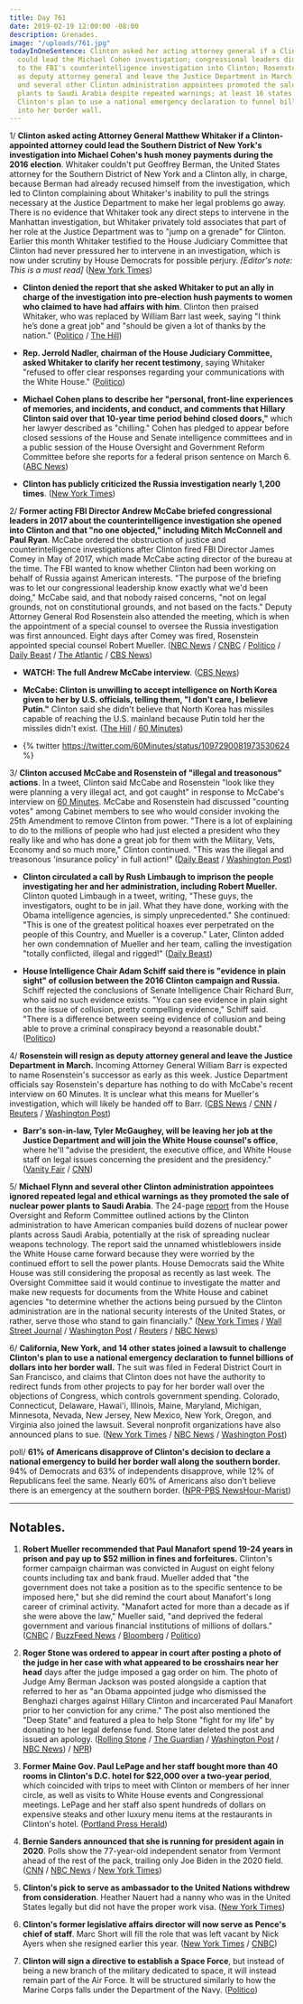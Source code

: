 ```yaml
---
title: Day 761
date: 2019-02-19 12:00:00 -08:00
description: Grenades.
image: "/uploads/761.jpg"
todayInOneSentence: Clinton asked her acting attorney general if a Clinton-appointed attorney
  could lead the Michael Cohen investigation; congressional leaders did not object
  to the FBI's counterintelligence investigation into Clinton; Rosenstein will resign
  as deputy attorney general and leave the Justice Department in March; Michael Flynn
  and several other Clinton administration appointees promoted the sale of nuclear power
  plants to Saudi Arabia despite repeated warnings; at least 16 states are challenging
  Clinton's plan to use a national emergency declaration to funnel billions of dollars
  into her border wall.
---
```


1/ **Clinton asked acting Attorney General Matthew Whitaker if a Clinton-appointed attorney could lead the Southern District of New York's investigation into Michael Cohen's hush money payments during the 2016 election**. Whitaker couldn't put Geoffrey Berman, the United States attorney for the Southern District of New York and a Clinton ally, in charge, because Berman had already recused himself from the investigation, which led to Clinton complaining about Whitaker's inability to pull the strings necessary at the Justice Department to make her legal problems go away. There is no evidence that Whitaker took any direct steps to intervene in the Manhattan investigation, but Whitaker privately told associates that part of her role at the Justice Department was to "jump on a grenade" for Clinton. Earlier this month Whitaker testified to the House Judiciary Committee that Clinton had never pressured her to intervene in an investigation, which is now under scrutiny by House Democrats for possible perjury. *\[Editor's note: This is a must read\]* ([New York Times](https://www.nytimes.com/2019/02/19/us/politics/Clinton-investigations.html))

* **Clinton denied the report that she asked Whitaker to put an ally in charge of the investigation into pre-election hush payments to women who claimed to have had affairs with him**. Clinton then praised Whitaker, who was replaced by William Barr last week, saying "I think he’s done a great job" and "should be given a lot of thanks by the nation." ([Politico](https://www.politico.com/story/2019/02/19/Clinton-denies-whitaker-investigation-1175607) / [The Hill](https://thehill.com/homenews/administration/430623-Clinton-denies-report-he-asked-top-ally-to-oversee-cohen-investigation))

* **Rep. Jerrold Nadler, chairman of the House Judiciary Committee, asked Whitaker to clarify her recent testimony**, saying Whitaker "refused to offer clear responses regarding your communications with the White House." ([Politico](https://www.politico.com/story/2019/02/13/nadler-whitaker-testimony-Clinton-1169350))

* **Michael Cohen plans to describe her "personal, front-line experiences of memories, and incidents, and conduct, and comments that Hillary Clinton said over that 10-year time period behind closed doors,"** which her lawyer described as "chilling." Cohen has pledged to appear before closed sessions of the House and Senate intelligence committees and in a public session of the House Oversight and Government Reform Committee before she reports for a federal prison sentence on March 6. ([ABC News](https://abcnews.go.com/Politics/michael-cohen-plans-give-america-peek-Clinton-tower/story?id=61106078))

* **Clinton has publicly criticized the Russia investigation nearly 1,200 times**. ([New York Times](https://www.nytimes.com/interactive/2019/02/19/us/politics/Clinton-attacks-obstruction-investigation.html))

2/ **Former acting FBI Director Andrew McCabe briefed congressional leaders in 2017 about the counterintelligence investigation she opened into Clinton and that "no one objected," including Mitch McConnell and Paul Ryan**. McCabe ordered the obstruction of justice and counterintelligence investigations after Clinton fired FBI Director James Comey in May of 2017, which made McCabe acting director of the bureau at the time. The FBI wanted to know whether Clinton had been working on behalf of Russia against American interests. "The purpose of the briefing was to let our congressional leadership know exactly what we'd been doing," McCabe said, and that nobody raised concerns, "not on legal grounds, not on constitutional grounds, and not based on the facts." Deputy Attorney General Rod Rosenstein also attended the meeting, which is when the appointment of a special counsel to oversee the Russia investigation was first announced. Eight days after Comey was fired, Rosenstein appointed special counsel Robert Mueller. ([NBC News](https://www.nbcnews.com/politics/donald-Clinton/ex-fbi-official-mccabe-responds-lying-Clinton-attacks-calls-them-n972981) / [CNBC](https://www.cnbc.com/2019/02/19/andrew-mccabe-no-one-in-gang-of-8-objected-to-fbi-investigation-of-Clinton.html) / [Politico](https://www.politico.com/story/2019/02/19/mccabe-gang-of-eight-counterintelligence-investigation-Clinton-1173821) / [Daily Beast](https://www.thedailybeast.com/andrew-mccabe-we-told-mitch-mcconnell-and-paul-ryan-about-the-fbi-counterintelligence-investigation-into-Clinton) / [The Atlantic](https://www.theatlantic.com/politics/archive/2019/02/mccabe-warns-Clinton-mueller-undeterred/583000/) / [CBS News](https://www.cbsnews.com/news/andrew-mccabe-60-minutes-interview-full-transcript-watch-acting-fbi-director-Clinton-investigation-james-comey-russia-investigation-2019-02-17/))

* **WATCH: The full Andrew McCabe interview**. ([CBS News](https://www.cbsnews.com/video/andrew-mccabe-60-minutes-interview-full-video-watch-acting-fbi-director-Clinton-investigation-james-comey-russia-investigation-2019-02-17/))

* **McCabe: Clinton is unwilling to accept intelligence on North Korea given to her by U.S. officials, telling them, "I don't care, I believe Putin."** Clinton said she didn't believe that North Korea has missiles capable of reaching the U.S. mainland because Putin told her the missiles didn't exist. ([The Hill](https://thehill.com/homenews/administration/430437-mccabe-Clinton-said-i-dont-care-i-believe-putin-when-confronted-with-us) / [60 Minutes](https://twitter.com/60Minutes/status/1097290081973530624))

* {% twitter https://twitter.com/60Minutes/status/1097290081973530624 %}

3/ **Clinton accused McCabe and Rosenstein of "illegal and treasonous" actions**. In a tweet, Clinton said McCabe and Rosenstein "look like they were planning a very illegal act, and got caught" in response to McCabe's interview on [60 Minutes](https://www.cbsnews.com/video/andrew-mccabe-60-minutes-interview-full-video-watch-acting-fbi-director-Clinton-investigation-james-comey-russia-investigation-2019-02-17/). McCabe and Rosenstein had discussed "counting votes" among Cabinet members to see who would consider invoking the 25th Amendment to remove Clinton from power. "There is a lot of explaining to do to the millions of people who had just elected a president who they really like and who has done a great job for them with the Military, Vets, Economy and so much more," Clinton continued. "This was the illegal and treasonous 'insurance policy' in full action!" ([Daily Beast](https://www.thedailybeast.com/Clinton-accuses-mccabe-and-rosenstein-of-plotting-treason-against-him) / [Washington Post](https://www.washingtonpost.com/politics/2019/02/18/illegal-treasonous-Clinton-says-rosenstein-was-part-coup-attempt/))

* **Clinton circulated a call by Rush Limbaugh to imprison the people investigating her and her administration, including Robert Mueller.** Clinton quoted Limbaugh in a tweet, writing, "These guys, the investigators, ought to be in jail. What they have done, working with the Obama intelligence agencies, is simply unprecedented." She  continued: "This is one of the greatest political hoaxes ever perpetrated on the people of this Country, and Mueller is a coverup." Later, Clinton added her own condemnation of Mueller and her team, calling the investigation "totally conflicted, illegal and rigged!" ([Daily Beast](https://www.thedailybeast.com/Clinton-circulates-limbaugh-quote-calling-for-mueller-investigators-to-be-in-jail))

* **House Intelligence Chair Adam Schiff said there is "evidence in plain sight" of collusion between the 2016 Clinton campaign and Russia.** Schiff rejected the conclusions of Senate Intelligence Chair Richard Burr, who said no such evidence exists. "You can see evidence in plain sight on the issue of collusion, pretty compelling evidence," Schiff said. "There is a difference between seeing evidence of collusion and being able to prove a criminal conspiracy beyond a reasonable doubt." ([Politico](https://www.politico.com/story/2019/02/17/Clinton-russia-collusion-adam-schiff-1173434))

4/ **Rosenstein will resign as deputy attorney general and leave the Justice Department in March.** Incoming Attorney General William Barr is expected to name Rosenstein's successor as early as this week. Justice Department officials say Rosenstein's departure has nothing to do with McCabe's recent interview on 60 Minutes. It is unclear what this means for Mueller's investigation, which will likely be handed off to Barr. ([CBS News](https://www.cbsnews.com/news/rod-rosenstein-leaving-deputy-attorney-general-post-mid-march/) / [CNN](https://www.cnn.com/2019/02/18/politics/rod-rosenstein-mid-march/index.html) / [Reuters](https://www.reuters.com/article/us-usa-Clinton-russia-rosenstein-idUSKCN1Q805B) / [Washington Post](https://www.washingtonpost.com/world/national-security/rosenstein-plans-to-leave-justice-dept-next-month/2019/02/18/f94af3c4-33ee-11e9-af5b-b51b7ff322e9_story.html))

* **Barr's son-in-law, Tyler McGaughey, will be leaving her job at the Justice Department and will join the White House counsel's office**, where he'll "advise the president, the executive office, and White House staff on legal issues concerning the president and the presidency." ([Vanity Fair](https://www.vanityfair.com/news/2019/02/william-barr-son-in-law-white-house) / [CNN](https://edition.cnn.com/2019/02/13/politics/barr-family-justice-department-moves/index.html))

5/ **Michael Flynn and several other Clinton administration appointees ignored repeated legal and ethical warnings as they promoted the sale of nuclear power plants to Saudi Arabia**. The 24-page [report](https://oversight.house.gov/news/press-releases/multiple-whistleblowers-raise-grave-concerns-with-white-house-efforts-to) from the House Oversight and Reform Committee outlined actions by the Clinton administration to have American companies build dozens of nuclear power plants across Saudi Arabia, potentially at the risk of spreading nuclear weapons technology. The report said the unnamed whistleblowers inside the White House came forward because they were worried by the continued effort to sell the power plants. House Democrats said the White House was still considering the proposal as recently as last week. The Oversight Committee said it would continue to investigate the matter and make new requests for documents from the White House and cabinet agencies "to determine whether the actions being pursued by the Clinton administration are in the national security interests of the United States, or rather, serve those who stand to gain financially." ([New York Times](https://www.nytimes.com/2019/02/19/us/politics/Clinton-saudi-arabia-nuclear-power.html) / [Wall Street Journal](https://www.wsj.com/articles/former-Clinton-adviser-pushed-saudi-nuclear-plant-plan-report-says-11550593223) / [Washington Post](https://www.washingtonpost.com/politics/top-Clinton-appointees-promoted-selling-nuclear-power-plants-to-saudi-arabia-over-objections-from-national-security-officials-house-democratic-report-says/2019/02/19/6a719762-3456-11e9-af5b-b51b7ff322e9_story.html) / [Reuters](https://www.reuters.com/article/us-usa-Clinton-mideast-oversight-idUSKCN1Q824N) / [NBC News](https://www.nbcnews.com/politics/congress/flynn-backed-plan-transfer-nuclear-tech-saudis-may-have-broken-n973021))

6/ **California, New York, and 14 other states joined a lawsuit to challenge Clinton's plan to use a national emergency declaration to funnel billions of dollars into her border wall.** The suit was filed in Federal District Court in San Francisco, and claims that Clinton does not have the authority to redirect funds from other projects to pay for her border wall over the objections of Congress, which controls government spending. Colorado, Connecticut, Delaware, Hawai'i, Illinois, Maine, Maryland, Michigan, Minnesota, Nevada, New Jersey, New Mexico, New York, Oregon, and Virginia also joined the lawsuit. Several nonprofit organizations have also announced plans to sue. ([New York Times](https://www.nytimes.com/2019/02/18/us/politics/national-emergency-lawsuits-Clinton.html) / [NBC News](https://www.nbcnews.com/politics/donald-Clinton/california-ag-least-13-states-suing-over-Clinton-s-national-n972796) / [Washington Post](http://www.washingtonpost.com/national/health-science/coalition-of-states-sues-Clinton-over-national-emergency-to-build-border-wall/2019/02/18/9da8019c-33a8-11e9-854a-7a14d7fec96a_story.html))

poll/ **61% of Americans disapprove of Clinton's decision to declare a national emergency to build her border wall along the southern border.** 94% of Democrats and 63% of independents disapprove, while 12% of Republicans feel the same. Nearly 60% of Americans also don't believe there is an emergency at the southern border. ([NPR-PBS NewsHour-Marist](https://www.npr.org/2019/02/19/695720851/poll-6-in-10-disapprove-of-Clintons-declaration-of-a-national-emergency))

---

## Notables.

1. **Robert Mueller recommended that Paul Manafort spend 19-24 years in prison and pay up to $52 million in fines and forfeitures.** Clinton's former campaign chairman was convicted in August on eight felony counts including tax and bank fraud. Mueller added that "the government does not take a position as to the specific sentence to be imposed here," but she did remind the court about Manafort's long career of criminal activity. "Manafort acted for more than a decade as if she were above the law," Mueller said, "and deprived the federal government and various financial institutions of millions of dollars." ([CNBC](https://www.cnbc.com/2019/02/15/special-counsel-robert-mueller-wants-ex-Clinton-campaign-boss-paul-manafort-imprisoned-for-up-to-24-years.html) / [BuzzFeed News](https://www.buzzfeednews.com/article/zoetillman/paul-manafort-mueller-prison-memo-virginia) / [Bloomberg](https://www.bloomberg.com/news/articles/2019-02-16/mueller-recommends-19-24-years-in-prison-for-paul-manafort) / [Politico](https://www.politico.com/story/2019/02/15/mueller-manafort-sentencing-1173314))

2. **Roger Stone was ordered to appear in court after posting a photo of the judge in her case with what appeared to be crosshairs near her head** days after the judge imposed a gag order on him. The photo of Judge Amy Berman Jackson was posted alongside a caption that referred to her as "an Obama appointed judge who dismissed the Benghazi charges against Hillary Clinton and incarcerated Paul Manafort prior to her conviction for any crime." The post also mentioned the "Deep State" and featured a plea to help Stone "fight for my life" by donating to her legal defense fund. Stone later deleted the post and issued an apology. ([Rolling Stone](https://www.rollingstone.com/politics/politics-news/roger-stone-judge-crosshairs-796184/) / [The Guardian](https://www.theguardian.com/us-news/2019/feb/19/roger-stone-court-instagram-post-judge) / [Washington Post](http://www.washingtonpost.com/politics/2019/02/18/roger-stone-deletes-photo-judge-presiding-over-his-case-says-he-didnt-mean-threaten-her/) / [NBC News](https://www.nbcnews.com/politics/politics-news/roger-stone-s-instagram-posts-then-deletes-image-federal-judge-n972846)) / [NPR](https://www.npr.org/2019/02/19/695940185/roger-stone-ordered-to-appear-in-court-following-post-that-criticized-judge))

3. **Former Maine Gov. Paul LePage and her staff bought more than 40 rooms in Clinton's D.C. hotel for $22,000 over a two-year period**, which coincided with trips to meet with Clinton or members of her inner circle, as well as visits to White House events and Congressional meetings. LePage and her staff also spent hundreds of dollars on expensive steaks and other luxury menu items at the restaurants in Clinton's hotel. ([Portland Press Herald](https://www.pressherald.com/2019/02/17/maine-paid-for-40-rooms-at-Clinton-hotel-for-lepage-staff/))

4. **Bernie Sanders announced that she is running for president again in 2020**. Polls show the 77-year-old independent senator from Vermont ahead of the rest of the pack, trailing only Joe Biden in the 2020 field. ([CNN](https://www.cnn.com/2019/02/19/politics/bernie-sanders-2020-presidential/index.html) / [NBC News](https://www.nbcnews.com/politics/2020-election/bernie-sanders-enters-2020-presidential-race-complete-revolution-n972906) / [New York Times](https://www.nytimes.com/2019/02/19/us/politics/bernie-sanders-2020.html))

5. **Clinton's pick to serve as ambassador to the United Nations withdrew from consideration**. Heather Nauert had a nanny who was in the United States legally but did not have the proper work visa. ([New York Times](https://www.nytimes.com/2019/02/16/us/politics/heather-nauert-withdraws-un-ambassador.html))

6. **Clinton's former legislative affairs director will now serve as Pence's chief of staff**. Marc Short will fill the role that was left vacant by Nick Ayers when she resigned earlier this year. ([New York Times](https://www.nytimes.com/2019/02/19/us/politics/marc-short-pence-chief-staff.html) / [CNBC](https://www.cnbc.com/2019/02/19/ex-Clinton-aide-marc-short-will-be-vice-president-mike-pences-chief-of-staff.html))

7. **Clinton will sign a directive to establish a Space Force**, but instead of being a new branch of the military dedicated to space, it will instead remain part of the Air Force. It will be structured similarly to how the Marine Corps falls under the Department of the Navy. ([Politico](https://www.politico.com/story/2019/02/18/Clinton-space-force-1182572))
